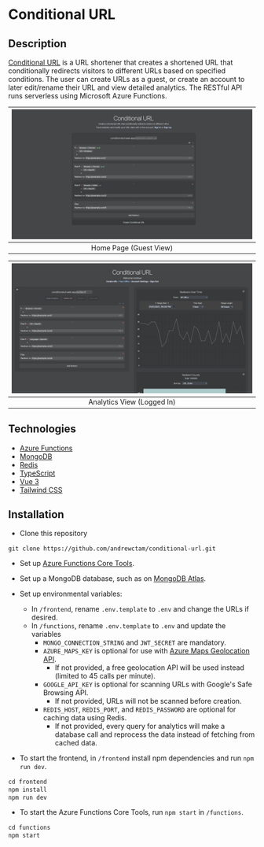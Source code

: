 # Conditional URL

## Description
[Conditional URL](https://conditionalurl.web.app) is a URL shortener that creates a shortened URL that conditionally redirects visitors to different URLs based on specified conditions. The user can create URLs as a guest, or create an account to later edit/rename their URL and view detailed analytics. The RESTful API runs serverless using Microsoft Azure Functions.

| ![Home Page](demo.png) | 
|:--:| 
| Home Page (Guest View) |

| ![Analytics View](analytics.png) | 
|:--:| 
| Analytics View (Logged In)|


## Technologies
- [Azure Functions](https://azure.microsoft.com/en-us/products/functions/)
- [MongoDB](https://www.mongodb.com/)
- [Redis](https://redis.com/redis-enterprise-cloud/overview/)
- [TypeScript](https://www.typescriptlang.org/download)
- [Vue 3](https://v3.vuejs.org/guide/introduction.html)
- [Tailwind CSS](https://tailwindcss.com/docs/guides/create-react-app)

## Installation
- Clone this repository 
```
git clone https://github.com/andrewctam/conditional-url.git
```
- Set up [Azure Functions Core Tools](https://docs.microsoft.com/en-us/azure/azure-functions/functions-run-local?tabs=windows%2Ccsharp%2Cbash). 
- Set up a MongoDB database, such as on [MongoDB Atlas](https://www.mongodb.com/atlas/database).
- Set up environmental variables:
    - In `/frontend`, rename `.env.template` to `.env` and change the URLs if desired.
    - In `/functions`, rename `.env.template` to `.env` and update the variables
        - `MONGO_CONNECTION_STRING` and `JWT_SECRET` are mandatory.
        - `AZURE_MAPS_KEY` is optional for use with [Azure Maps Geolocation API](https://learn.microsoft.com/en-us/azure/azure-maps/azure-maps-authentication#shared-key-authentication).
            - If not provided, a free geolocation API will be used instead (limited to 45 calls per minute).
        - `GOOGLE_API_KEY` is optional for scanning URLs with Google's Safe Browsing API. 
            - If not provided, URLs will not be scanned before creation.
        - `REDIS_HOST`, `REDIS_PORT`, and `REDIS_PASSWORD` are optional for caching data using Redis.
            - If not provided, every query for analytics will make a database call and reprocess the data instead of fetching from cached data.

- To start the frontend, in `/frontend` install npm dependencies and run `npm run dev`.
```
cd frontend
npm install
npm run dev
```
- To start the Azure Functions Core Tools, run `npm start` in `/functions`.
```
cd functions
npm start
```
